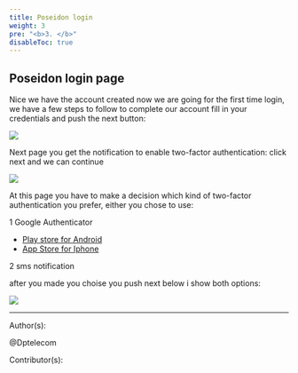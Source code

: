 ```yaml
---
title: Poseidon login
weight: 3
pre: "<b>3. </b>"
disableToc: true
---
```

## Poseidon login page


Nice we have the account created now we are going for the first time login,
we have a few steps to follow to complete our account
fill in your credentials and push the next button:

![](/PirlCloud/images/poseidon_login.jpg)


Next page you get the notification to enable two-factor authentication:
click next and we can continue 

![](/PirlCloud/images/twofactor.jpg)


At this page you have to make a decision which kind of two-factor authentication you prefer,
either you chose to use: 


1 Google Authenticator  
 * [Play store for Android](https://play.google.com/store/apps/details?id=com.google.android.apps.authenticator2)  
 * [App Store for Iphone](https://itunes.apple.com/us/app/google-authenticator/id388497605?mt=8)  

2 sms notification  

after you made you choise you push next
below  i show both options:


![](/PirlCloud/images/2fac_chose.jpg)











---
Author(s):


@Dptelecom


Contributor(s):

